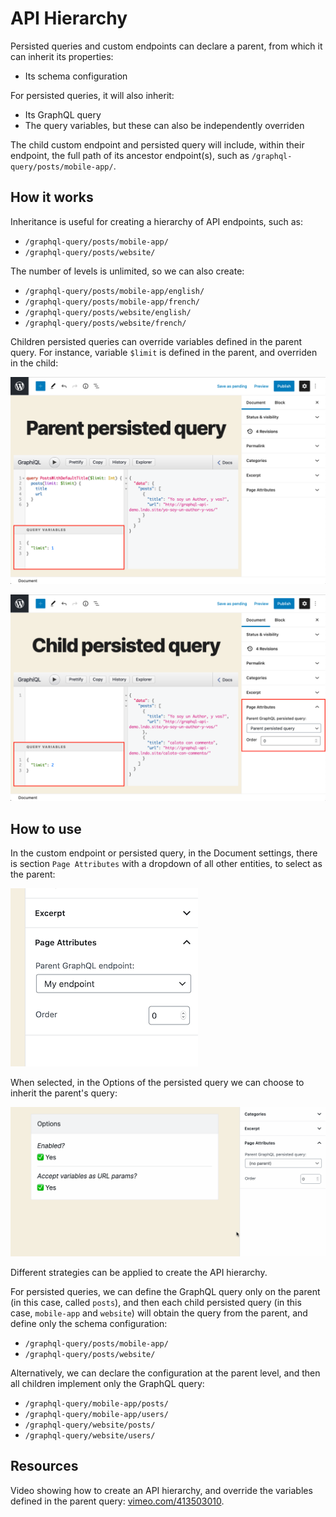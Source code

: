# API Hierarchy

Persisted queries and custom endpoints can declare a parent, from which it can inherit its properties:

- Its schema configuration

For persisted queries, it will also inherit:

- Its GraphQL query
- The query variables, but these can also be independently overriden

The child custom endpoint and persisted query will include, within their endpoint, the full path of its ancestor endpoint(s), such as `/graphql-query/posts/mobile-app/`.

## How it works

Inheritance is useful for creating a hierarchy of API endpoints, such as:

- `/graphql-query/posts/mobile-app/`
- `/graphql-query/posts/website/`

The number of levels is unlimited, so we can also create:

- `/graphql-query/posts/mobile-app/english/`
- `/graphql-query/posts/mobile-app/french/`
- `/graphql-query/posts/website/english/`
- `/graphql-query/posts/website/french/`

Children persisted queries can override variables defined in the parent query. For instance, variable `$limit` is defined in the parent, and overriden in the child:

<a href="../../images/parent-persisted-query.png" target="_blank">![Parent persisted query](../../images/parent-persisted-query.png "Parent persisted query")</a>

<a href="../../images/child-persisted-query.png" target="_blank">![Child persisted query](../../images/child-persisted-query.png "Child persisted query")</a>

## How to use

In the custom endpoint or persisted query, in the Document settings, there is section `Page Attributes` with a dropdown of all other entities, to select as the parent:

<a href="../../images/api-inheritance.png" target="_blank">![API inheritance](../../images/api-inheritance.png "API inheritance")</a>

When selected, in the Options of the persisted query we can choose to inherit the parent's query:

<a href="../../images/api-inheritance.gif" target="_blank">![API inheritance](../../images/api-inheritance.gif "API inheritance")</a>

Different strategies can be applied to create the API hierarchy.

For persisted queries, we can define the GraphQL query only on the parent (in this case, called `posts`), and then each child persisted query (in this case, `mobile-app` and `website`) will obtain the query from the parent, and define only the schema configuration:

- `/graphql-query/posts/mobile-app/`
- `/graphql-query/posts/website/`

Alternatively, we can declare the configuration at the parent level, and then all children implement only the GraphQL query:

- `/graphql-query/mobile-app/posts/`
- `/graphql-query/mobile-app/users/`
- `/graphql-query/website/posts/`
- `/graphql-query/website/users/`

## Resources

Video showing how to create an API hierarchy, and override the variables defined in the parent query: <a href="https://vimeo.com/413503010" target="_blank">vimeo.com/413503010</a>.
